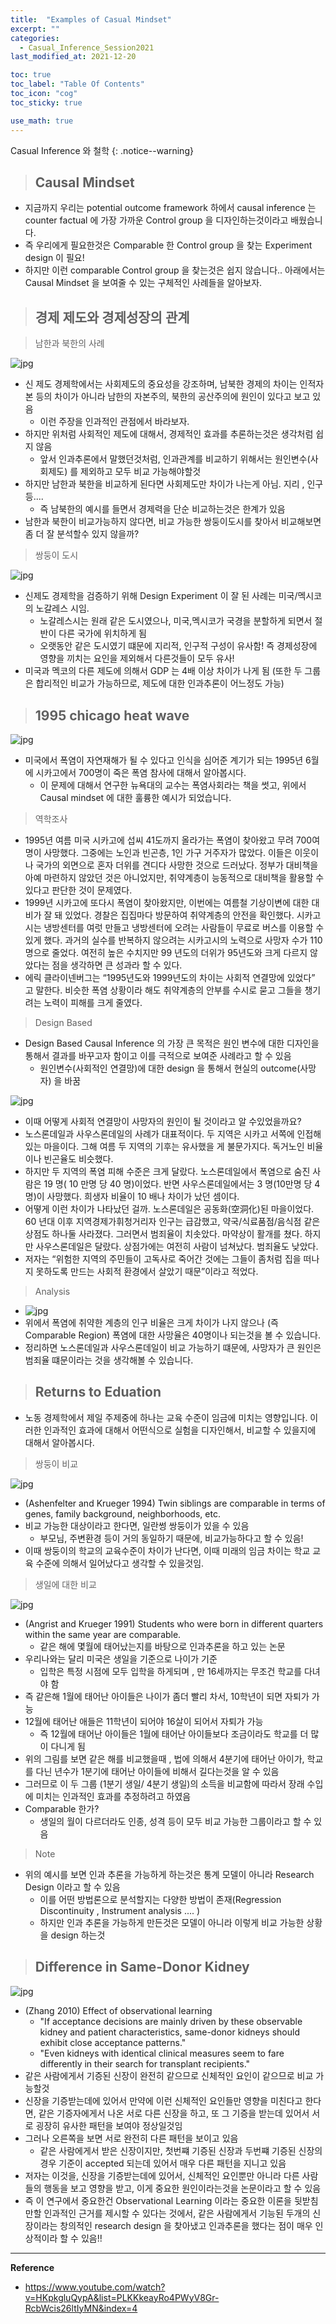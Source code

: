 ```yaml
---
title:  "Examples of Casual Mindset"
excerpt: ""
categories:
  - Casual_Inference_Session2021
last_modified_at: 2021-12-20

toc: true
toc_label: "Table Of Contents"
toc_icon: "cog"
toc_sticky: true

use_math: true
---
```


 Casual Inference 와 철학
{: .notice--warning}

> ## Causal Mindset

- 지금까지 우리는 potential outcome framework 하에서 causal inference 는 counter factual 에 가장 가까운 Control group 을 디자인하는것이라고 배웠습니다.
- 즉 우리에게 필요한것은 Comparable 한 Control group 을 찾는 Experiment design 이 필요!
- 하지만 이런 comparable Control group 을 찾는것은 쉽지 않습니다.. 아래에서는 Causal Mindset 을 보여줄 수 있는 구체적인 사례들을 알아보자. 

> ## 경제 제도와 경제성장의 관계

> 남한과 북한의 사례

![jpg](/assets/images/Stat/128_1.jpg)

- 신 제도 경제학에서는 사회제도의 중요성을 강조하며, 남북한 경제의 차이는 인적자본 등의 차이가 아니라 남한의 자본주의, 북한의 공산주의에 원인이 있다고 보고 있음
  - 이런 주장을 인과적인 관점에서 바라보자.
- 하지만 위처럼 사회적인 제도에 대해서, 경제적인 효과를 추론하는것은 생각처럼 쉽지 않음
  - 앞서 인과추론에서 말했던것처럼, 인과관계를 비교하기 위해서는 원인변수(사회제도) 를 제외하고 모두 비교 가능해야할것
- 하지만 남한과 북한을 비교하게 된다면 사회제도만 차이가 나는게 아님. 지리 , 인구등....
  - 즉 남북한의 예시를 들면서 경제력을 단순 비교하는것은 한계가 있음
- 남한과 북한이 비교가능하지 않다면, 비교 가능한 쌍둥이도시를 찾아서 비교해보면 좀 더 잘 분석할수 있지 않을까? 

> 쌍둥이 도시

![jpg](/assets/images/Stat/128_2.jpg)

- 신제도 경제학을 검증하기 위해 Design Experiment 이 잘 된 사례는 미국/멕시코의 노갈레스 시임. 
  - 노갈레스시는 원래 같은 도시였으나, 미국,멕시코가 국경을 분할하게 되면서 절반이 다른 국가에 위치하게 됨
  - 오랫동안 같은 도시였기 떄문에 지리적, 인구적 구성이 유사함! 즉 경제성장에 영향을 끼치는 요인을 제외해서 다른것들이 모두 유사!
- 미국과 멕코의 다른 제도에 의해서 GDP 는 4배 이상 차이가 나게 됨 (또한 두 그룹은 합리적인 비교가 가능하므로, 제도에 대한 인과추론이 어느정도 가능)

> ## 1995 chicago heat wave

![jpg](/assets/images/Stat/128_3.jpg)

- 미국에서 폭염이 자연재해가 될 수 있다고 인식을 심어준 계기가 되는 1995년 6월에 시카고에서 700명이 죽은 폭염 참사에 대해서 알아봅시다.
  - 이 문제에 대해서 연구한 뉴욕대의 교수는 폭염사회라는 책을 썻고, 위에서 Causal mindset 에 대한 훌륭한 예시가 되었습니다.

> 역학조사

- 1995년 여름 미국 시카고에 섭씨 41도까지 올라가는 폭염이 찾아왔고 무려 700여 명이 사망했다. 그중에는 노인과 빈곤층, 1인 가구 거주자가 많았다. 이들은 이웃이나 국가의 외면으로 혼자 더위를 견디다 사망한 것으로 드러났다. 정부가 대비책을 아예 마련하지 않았던 것은 아니었지만, 취약계층이 능동적으로 대비책을 활용할 수 있다고 판단한 것이 문제였다.
- 1999년 시카고에 또다시 폭염이 찾아왔지만, 이번에는 여름철 기상이변에 대한 대비가 잘 돼 있었다. 경찰은 집집마다 방문하여 취약계층의 안전을 확인했다. 시카고시는 냉방센터를 여럿 만들고 냉방센터에 오려는 사람들이 무료로 버스를 이용할 수 있게 했다. 과거의 실수를 반복하지 않으려는 시카고시의 노력으로 사망자 수가 110 명으로 줄었다. 여전히 높은 수치지만 99 년도의 더위가 95년도와 크게 다르지 않았다는 점을 생각하면 큰 성과라 할 수 있다.
- 에릭 클라이넨버그는 “1995년도와 1999년도의 차이는 사회적 연결망에 있었다” 고 말한다. 비슷한 폭염 상황이라 해도 취약계층의 안부를 수시로 묻고 그들을 챙기려는 노력이 피해를 크게 줄였다.

> Design Based 

- Design Based Causal Inference 의 가장 큰 목적은 원인 변수에 대한 디자인을 통해서 결과를 바꾸고자 함이고 이를 극적으로 보여준 사례라고 할 수 있음
  -  원인변수(사회적인 연결망)에 대한 design 을 통해서 현실의 outcome(사망자) 을 바꿈

![jpg](/assets/images/Stat/128_4.jpg)

- 이때 어떻게 사회적 연결망이 사망자의 원인이 될 것이라고 알 수있었을까요?
- 노스론데일과 사우스론데일의 사례가 대표적이다. 두 지역은 시카고 서쪽에 인접해 있는 마을이다. 그해 여름 두 지역의 기후는 유사했을 게 불문가지다. 독거노인 비율이나 빈곤율도 비슷했다.
- 하지만 두 지역의 폭염 피해 수준은 크게 달랐다. 노스론데일에서 폭염으로 숨진 사람은 19 명( 10 만명 당 40 명)이었다. 반면 사우스론데일에서는 3 명(10만명 당 4 명)이 사망했다. 희생자 비율이 10 배나 차이가 났던 셈이다.
- 어떻게 이런 차이가 나타났던 걸까. 노스론데일은 공동화(空洞化)된 마을이었다. 60 년대 이후 지역경제가휘청거리자 인구는 급감했고, 약국/식료품점/음식점 같은 상점도 하나둘 사라졌다. 그러면서 범죄율이 치솟았다. 마약상이 활개를 쳤다. 하지만 사우스론데일은 달랐다. 상점가에는 여전히 사람이 넘쳐났다. 범죄율도 낮았다.
- 저자는 “위험한 지역의 주민들이 고독사로 죽어간 것에는 그들이 좀처럼 집을 떠나지 못하도록 만드는 사회적 환경에서 살았기 때문”이라고 적었다.

> Analysis

- ![jpg](/assets/images/Stat/128_4.jpg)
- 위에서 폭염에 취약한 계층의 인구 비율은 크게 차이가 나지 않으나 (즉 Comparable Region) 폭염에 대한 사망율은 40명이나 되는것을 볼 수 있습니다.
- 정리하면 노스론데일과 사우스론데일이 비교 가능하기 떄문에, 사망자가 큰 원인은 범죄율 떄문이라는 것을 생각해볼 수 있습니다.

> ## Returns to Eduation

- 노동 경제학에서 제일 주제중에 하나는 교육 수준이 임금에 미치는 영향입니다. 이러한 인과적인 효과에 대해서 어떤식으로 실험을 디자인해서, 비교할 수 있을지에 대해서 알아봅시다.

> 쌍둥이 비교

![jpg](/assets/images/Stat/128_5.jpg)

- (Ashenfelter and Krueger 1994) Twin siblings are comparable in terms of genes, family background, neighborhoods, etc.
- 비교 가능한 대상이라고 한다면, 일란썽 쌍둥이가 있을 수 있음
  - 부모님, 주변환경 등이 거의 동일하기 때문에, 비교가능하다고 할 수 있음!
- 이때 쌍둥이의 학교의 교육수준이 차이가 난다면, 이때 미래의 임금 차이는 학교 교육 수준에 의해서 일어났다고 생각할 수 있을것임.

> 생일에 대한 비교

![jpg](/assets/images/Stat/128_6.jpg)

- (Angrist and Krueger 1991) Students who were born in different quarters within the same year are comparable.
  - 같은 해에 몇월에 태어났는지를 바탕으로 인과추론을 하고 있는 논문
- 우리나와는 달리 미국은 생일을 기준으로 나이가 기준
  - 입학은 특정 시점에 모두 입학을 하게되며 , 만 16세까지는 무조건 학교를 다녀야 함
- 즉 같은해 1월에 태어난 아이들은 나이가 좀더 빨리 차서, 10학년이 되면 자퇴가 가능
- 12월에 태어난 애들은 11학년이 되어야 16살이 되어서 자퇴가 가능
  - 즉 12월에 태어난 아이들은 1월에 태어난 아이들보다 조금이라도 학교를 더 많이 다니게 됨
- 위의 그림를 보면 같은 해를 비교했을때 , 법에 의해서 4분기에 태어난 아이가, 학교를 다닌 년수가 1분기에 태어난 아이들에 비해서 길다는것을 알 수 있음
- 그러므로 이 두 그룹 (1분기 생일/ 4분기 생일)의 소득을 비교함에 따라서 장래 수입에 미치는 인과적인 효과를 추정하려고 하였음
- Comparable 한가?
  - 생일의 월이 다르더라도 인종, 성격 등이 모두 비교 가능한 그룹이라고 할 수 있음 

> Note

- 위의 예시를 보면 인과 추론을 가능하게 하는것은 통계 모델이 아니라 Research Design 이라고 할 수 있음
  - 이를 어떤 방법론으로 분석할지는 다양한 방법이 존재(Regression Discontinuity , Instrument analysis .... )
  - 하지만 인과 추론을 가능하게 만든것은 모델이 아니라 이렇게 비교 가능한 상황을 design 하는것

> ## Difference in Same-Donor Kidney

![jpg](/assets/images/Stat/128_7.jpg)

- (Zhang 2010) Effect of observational learning
  - "If acceptance decisions are mainly driven by these observable kidney and patient characteristics, same-donor kidneys should exhibit close acceptance patterns."
  - "Even kidneys with identical clinical measures seem to fare differently in their search for transplant recipients."
- 같은 사람에게서 기증된 신장이 완전히 같으므로 신체적인 요인이 같으므로 비교 가능할것
- 신장을 기증받는데에 있어서 만약에 이런 신체적인 요인들만 영향을 미친다고 한다면, 같은 기증자에게서 나온 서로 다른 신장을 하고, 또 그 기증을 받는데 있어서 서로 굉장히 유사한 패턴을 보여야 정상일것임
- 그러나 오른쪽을 보면 서로 완전히 다른 패턴을 보이고 있음
  - 같은 사람에게서 받은 신장이지만, 첫번쨰 기증된 신장과 두번쨰 기증된 신장의 경우 기준이 accepted 되는데 있어서 매우 다른 패턴을 지니고 있음
- 저자는 이것을, 신장을 기증받는데에 있어서, 신체적인 요인뿐만 아니라 다른 사람들의 행동을 보고 영향을 받고, 이게 중요한 원인이라는것을 논문이라고 할 수 있음
- 즉 이 연구에서 중요한건 Observational Learning 이라는 중요한 이론을 뒷받침만할 인과적인 근거를 제시할 수 있다는 것에서, 같은 사람에게서 기능된 두개의 신장이라는 창의적인 research design 을 찾아냈고 인과추론을 했다는 점이 매우 인상적이라 할 수 있음!!

---

**Reference**

- https://www.youtube.com/watch?v=HKpkgluQypA&list=PLKKkeayRo4PWyV8Gr-RcbWcis26ltIyMN&index=4

